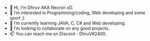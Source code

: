 - 👋 Hi, I’m Dhruv AKA Necron xD.
- 👀 I’m interested in Programming/coding, Web developing and some sport ;)
- 🌱 I’m currently learning JAVA, C, C# and Web developing.
- 💞️ I’m looking to collaborate on any good projects.
- 📫 You can reach me on Discord - DhruV#2400.

<!---
AKANecron/AKANecron is a ✨ special ✨ repository because its `README.md` (this file) appears on your GitHub profile.
You can click the Preview link to take a look at your changes.
--->
